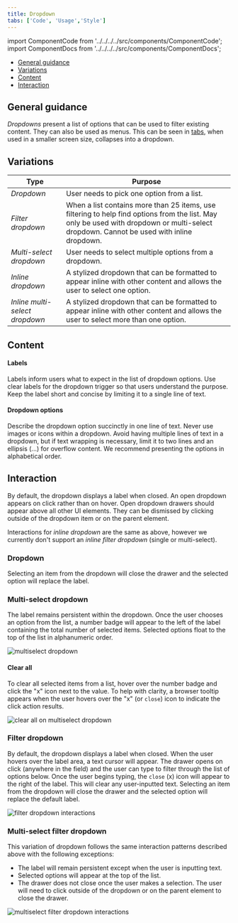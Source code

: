 ```yaml
---
title: Dropdown
tabs: ['Code', 'Usage','Style']
---
```


import ComponentCode from '../../../../src/components/ComponentCode';
import ComponentDocs from '../../../../src/components/ComponentDocs';


<AnchorLinks>
<ul>
    <li><a data-scroll href="#general-guidance">General guidance</a></li>
    <li><a data-scroll href="#variations">Variations</a></li>
    <li><a data-scroll href="#content">Content</a></li>
    <li><a data-scroll href="#interaction">Interaction</a></li>
</ul>
</AnchorLinks>

## General guidance

_Dropdowns_ present a list of options that can be used to filter existing content. They can also be used as menus. This can be seen in [tabs](/components/tabs), when used in a smaller screen size, collapses into a dropdown.

## Variations

| Type                         | Purpose                                                                                                                                                                                  |
| ---------------------------- | ---------------------------------------------------------------------------------------------------------------------------------------------------------------------------------------- |
| _Dropdown_                     | User needs to pick one option from a list.                                                                                                                                               |
| _Filter dropdown_              | When a list contains more than 25 items, use filtering to help find options from the list. May only be used with dropdown or multi-select dropdown. Cannot be used with inline dropdown. |
| _Multi-select dropdown_        | User needs to select multiple options from a dropdown.                                                                                                                                   |
| _Inline dropdown_              | A stylized dropdown that can be formatted to appear inline with other content and allows the user to select one option.                                                                  |
| _Inline multi-select dropdown_ | A stylized dropdown that can be formatted to appear inline with other content and allows the user to select more than one option.                                                        |



## Content

#### Labels

Labels inform users what to expect in the list of dropdown options. Use clear labels for the dropdown trigger so that users understand the purpose. Keep the label short and concise by limiting it to a single line of text.

#### Dropdown options

Describe the dropdown option succinctly in one line of text. Never use images or icons within a dropdown. Avoid having multiple lines of text in a dropdown, but if text wrapping is necessary, limit it to two lines and an ellipsis (...) for overflow content. We recommend presenting the options in alphabetical order.

## Interaction

By default, the dropdown displays a label when closed. An open dropdown appears on click rather than on hover. Open dropdown drawers should appear above all other UI elements. They can be dismissed by clicking outside of the dropdown item or on the parent element.

Interactions for _inline dropdown_ are the same as above, however we currently don't support an _inline filter dropdown_ (single or multi-select).

### Dropdown

Selecting an item from the dropdown will close the drawer and the selected option will replace the label.

### Multi-select dropdown

The label remains persistent within the dropdown. Once the user chooses an option from the list, a number badge will appear to the left of the label containing the total number of selected items. Selected options float to the top of the list in alphanumeric order.

<ImageComponent cols="8">

![multiselect dropdown](images/dropdown-usage-1.png)

</ImageComponent>

#### Clear all

To clear all selected items from a list, hover over the number badge and click the "x" icon next to the value. To help with clarity, a browser tooltip appears when the user hovers over the "x" (or `close`) icon to indicate the click action results.

<ImageComponent cols="8">

![clear all on multiselect dropdown](images/dropdown-usage-2.png)

</ImageComponent>

### Filter dropdown

By default, the dropdown displays a label when closed. When the user hovers over the label area, a text cursor will appear. The drawer opens on click (anywhere in the field) and the user can type to filter through the list of options below. Once the user begins typing, the `close` (x) icon will appear to the right of the label. This will clear any user-inputted text. Selecting an item from the dropdown will close the drawer and the selected option will replace the default label.

<ImageComponent cols="8">

![filter dropdown interactions](images/dropdown-usage-3.png)

</ImageComponent>

### Multi-select filter dropdown

This variation of dropdown follows the same interaction patterns described above with the following exceptions:

- The label will remain persistent except when the user is inputting text.
- Selected options will appear at the top of the list.
- The drawer does not close once the user makes a selection. The user will need to click outside of the dropdown or on the parent element to close the drawer.

<ImageComponent cols="8">

![multiselect filter dropdown interactions](images/dropdown-usage-4.png)

</ImageComponent>
